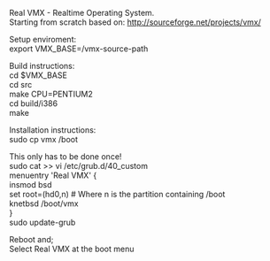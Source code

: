 Real VMX  - Realtime Operating System.  
Starting from scratch based on: http://sourceforge.net/projects/vmx/  
   
Setup enviroment:  
export VMX_BASE=/vmx-source-path  
   
Build instructions:  
cd $VMX_BASE  
cd src  
make CPU=PENTIUM2  
cd build/i386  
make  
   
Installation instructions:  
sudo cp vmx /boot   
   
This only has to be done once!  
sudo cat >> vi /etc/grub.d/40_custom   
menuentry 'Real VMX' {  
    insmod bsd  
    set root=(hd0,n)       # Where n is the partition containing /boot  
    knetbsd /boot/vmx  
}  
sudo update-grub  
   
Reboot and;  
Select Real VMX at the boot menu  

